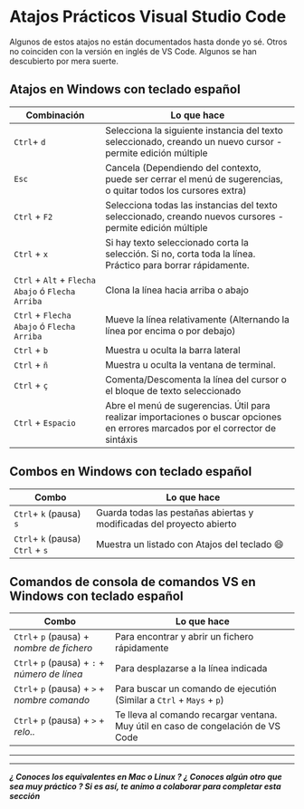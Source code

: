 # Atajos Prácticos Visual Studio Code

Algunos de estos atajos no están documentados hasta donde yo sé. Otros no coinciden con la versión en inglés de VS Code. Algunos se han descubierto por mera suerte.

## Atajos en Windows con teclado español

| Combinación                                       | Lo que hace                                                                                                                      |
| ------------------------------------------------- | -------------------------------------------------------------------------------------------------------------------------------- |
| `Ctrl`+ `d`                                       | Selecciona la siguiente instancia del texto seleccionado, creando un nuevo cursor -permite edición múltiple                      |
| `Esc`                                             | Cancela (Dependiendo del contexto, puede ser cerrar el menú de sugerencias, o quitar todos los cursores extra)                   |
| `Ctrl` + `F2`                                     | Selecciona todas las instancias del texto seleccionado, creando nuevos cursores -permite edición múltiple                        |
| `Ctrl` + `x`                                      | Si hay texto seleccionado corta la selección. Si no, corta toda la línea. Práctico para borrar rápidamente.                      |
| `Ctrl` + `Alt` + `Flecha Abajo` ó `Flecha Arriba` | Clona la línea hacia arriba o abajo                                                                                              |
| `Ctrl` + `Flecha Abajo` ó `Flecha Arriba`         | Mueve la línea relativamente (Alternando la línea por encima o por debajo)                                                       |
| `Ctrl` + `b`                                      | Muestra u oculta la barra lateral                                                                                                |
| `Ctrl` + `ñ`                                      | Muestra u oculta la ventana de terminal.                                                                                         |
| `Ctrl` + `ç`                                      | Comenta/Descomenta la línea del cursor o el bloque de texto seleccionado                                                         |
| `Ctrl` + `Espacio`                                | Abre el menú de sugerencias. Útil para realizar importaciones o buscar opciones en errores marcados por el corrector de sintáxis |

## Combos en Windows con teclado español

| Combo                            | Lo que hace                                                           |
| -------------------------------- | --------------------------------------------------------------------- |
| `Ctrl`+ `k` (pausa) `s`          | Guarda todas las pestañas abiertas y modificadas del proyecto abierto |
| `Ctrl`+ `k` (pausa) `Ctrl` + `s` | Muestra un listado con Atajos del teclado :smile:                     |

## Comandos de consola de comandos VS en Windows con teclado español

| Combo                                         | Lo que hace                                                                      |
| --------------------------------------------- | -------------------------------------------------------------------------------- |
| `Ctrl`+ `p` (pausa) + _nombre de fichero_     | Para encontrar y abrir un fichero rápidamente                                    |
| `Ctrl`+ `p` (pausa) + `:` + _número de línea_ | Para desplazarse a la línea indicada                                             |
| `Ctrl`+ `p` (pausa) + `>` + _nombre comando_  | Para buscar un comando de ejecutión (Similar a `Ctrl` + `Mays` + `p`)            |
| `Ctrl`+ `p` (pausa) + `>` + _relo.._          | Te lleva al comando recargar ventana. Muy útil en caso de congelación de VS Code |

---

---

**_¿ Conoces los equivalentes en Mac o Linux ? ¿ Conoces algún otro que sea muy práctico ? Si es así, te animo a colaborar para completar esta sección_**
